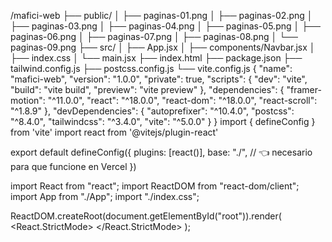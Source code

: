 /mafici-web
 ├── public/
 │    ├── paginas-01.png
 │    ├── paginas-02.png
 │    ├── paginas-03.png
 │    ├── paginas-04.png
 │    ├── paginas-05.png
 │    ├── paginas-06.png
 │    ├── paginas-07.png
 │    ├── paginas-08.png
 │    └── paginas-09.png
 ├── src/
 │    ├── App.jsx
 │    ├── components/Navbar.jsx
 │    ├── index.css
 │    └── main.jsx
 ├── index.html
 ├── package.json
 ├── tailwind.config.js
 ├── postcss.config.js
 └── vite.config.js
{
  "name": "mafici-web",
  "version": "1.0.0",
  "private": true,
  "scripts": {
    "dev": "vite",
    "build": "vite build",
    "preview": "vite preview"
  },
  "dependencies": {
    "framer-motion": "^11.0.0",
    "react": "^18.0.0",
    "react-dom": "^18.0.0",
    "react-scroll": "^1.8.9"
  },
  "devDependencies": {
    "autoprefixer": "^10.4.0",
    "postcss": "^8.4.0",
    "tailwindcss": "^3.4.0",
    "vite": "^5.0.0"
  }
}
import { defineConfig } from 'vite'
import react from '@vitejs/plugin-react'

export default defineConfig({
  plugins: [react()],
  base: "./", // 👈 necesario para que funcione en Vercel
})
<!doctype html>
<html lang="es">
  <head>
    <meta charset="UTF-8" />
    <link rel="icon" type="image/svg+xml" href="/vite.svg" />
    <meta name="viewport" content="width=device-width, initial-scale=1.0" />
    <title>MAFICI - Festival Internacional de Cine</title>
  </head>
  <body>
    <div id="root"></div>
    <script type="module" src="/src/main.jsx"></script>
  </body>
</html>
import React from "react";
import ReactDOM from "react-dom/client";
import App from "./App";
import "./index.css";

ReactDOM.createRoot(document.getElementById("root")).render(
  <React.StrictMode>
    <App />
  </React.StrictMode>
);
